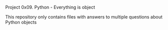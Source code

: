 Project 0x09. Python - Everything is object

This repository only contains files with answers to multiple questions
about Python objects
